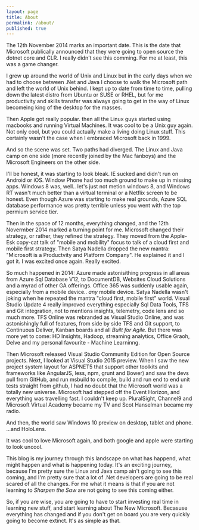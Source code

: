 ```yaml
---
layout: page
title: About
permalink: /about/
published: true
---
```


The 12th November 2014 marks an important date. This is the date that Microsoft publically announced that they were going to open source the dotnet core and CLR.  I really didn't see this comming. For me at least, this was a game changer.

I grew up around the world of Unix and Linux but in the early days when we had to choose between .Net and Java I choose to walk the Microsoft path and left the world of Unix behind.  I kept up to date from time to time, pulling down the latest distro from Ubuntu or SUSE or RHEL, but for me productivity and skills transfer was always going to get in the way of Linux becomeing king of the desktop for the masses.

Then Apple got really popular. then all the Linux guys started using macbooks and running Virtual Machines. It was cool to be a Unix guy again. Not only cool, but you could actually make a living doing Linux stuff. This certainly wasn't the case when I embraced Microsoft back in 1999.

And so the scene was set. Two paths had diverged. The Linux and Java camp on one side (more recently joined by the Mac fanboys) and the Microsoft Engineers on the other side.

I'll be honest, it was starting to look bleak. IE sucked and didn't run on Android or iOS. Window Phone had too much ground to make up in missing apps. Windows 8 was, well.. let's just not metion windows 8, and Windows RT wasn't much better than a virtual terminal or a Netflix screen to be honest. Even though Azure was starting to make real grounds, Azure SQL database performance was pretty terrible unless you went with the top permium service tier. 

Then in the space of 12 months, everything changed, and the 12th Novermber 2014 marked a turning point for me. Microsoft changed their strategy, or rather, they refined the strategy. They moved from the Apple-Esk copy-cat talk of "mobile and mobility" focus to talk of a cloud first and mobile first strategy.  Then Satya Nadella dropped the new mantra: "Microsoft is a Productvity and Platform Company". He explained it and I got it.  I was excited once again. Really excited.

So much happened in 2014: Azure made astonisithing progress in all areas from Azure Sql Database V12, to DocumentDB, Websites Cloud Solutions and a myrad of other GA offerings. Office 365 was suddenly usable again, especially from a mobile device.. *any* mobile device. Satya Nadella wasn't joking when he repeated the mantra "cloud first, mobile first" world. Visual Studio Update 4 really improved everything especially Sql Data Tools, TFS and Git integration, not to mentions insights, telemetry, code lens and so much more. TFS Online was rebranded as Visual Studio Online, and was astonishingly full of features, from  side by side TFS and Git support, to Continuous Deliver, Kanban boards and all _Built for Agile_. But there was more yet to come: HD Insights, Hadoop, streaming analytics, Office Graoh, Delve and my personal favourite - Machine Learninng. 

Then Microsoft released Visual Studio Community Edition for Open Source projects.  Next, I looked at Visual Studio 2015 preview. When I saw the new project system layout for ASPNET5 that support other toolkits and frameworks like AngularJS, less, npm, grunt and Bower)  and saw the devs pull from GitHub, and run msbuild to compile, build and run end to end unit tests straight from github, I had no doubt that the Microsoft world was a totally new universe. Microsoft had stepped off the Event Horizon, and everything was travelling fast. I couldn't keep up. PluralSight, Channel9 and Microsoft Virtual Academy became my TV and Scot Hanselman became my radio. 

And then, the world saw Windows 10 preview on desktop, tablet and phone. ...and HoloLens.

It was cool to love Microsoft again, and both google and apple were starting to look uncool.

This blog is my journey through this landscape on what has happend, what might happen and what is happening today. It's an exciting journey, because I'm pretty sure the Linux and Java camp ain't going to see this coming, and I'm pretty sure that a lot of .Net developers  are going to be real scared of all the changes. For me what it means is that if you are not learning to *Sharpen the Saw* are not going to see this coming either. 

So, if you are wise, you are going to have to start investing real time in learning new stuff, and start learning about The New Microsoft. Becasuse everything has changed and if you don't get on board you are very quickly going to become extinct. It's as simple as that.
